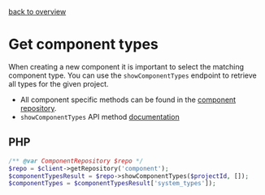 [back to overview](../../readme.md)
# Get component types

When creating a new component it is important to select the matching component type. You can use the `showComponentTypes` endpoint to retrieve all types for the given project.

- All component specific methods can be found in the [component repository](../../Repositories/ComponentRepository.md).
- `showComponentTypes` API method [documentation](../../Repositories/ComponentRepository.md#showComponentTypes)

## PHP

```php
/** @var ComponentRepository $repo */
$repo = $client->getRepository('component');
$componentTypesResult = $repo->showComponentTypes($projectId, []);
$componentTypes = $componentTypesResult['system_types']);
```
